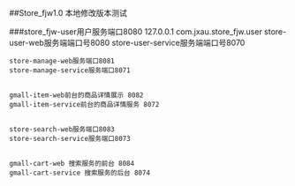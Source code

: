   ##Store_fjw1.0 本地修改版本测试
 
  ###store_fjw-user用户服务端口8080
    127.0.0.1  com.jxau.store_fjw.user
    store-user-web服务端端口号8080
    store-user-service服务端端口号8070
     
     
    store-manage-web服务端口8081
    store-manage-service服务端口8071
     
     
    gmall-item-web前台的商品详情展示 8082
    gmall-item-service前台的商品详情服务 8072
     
     
    store-search-web服务端口8083
    store-search-service服务端口8073
     
     
    gmall-cart-web 搜索服务的前台 8084
    gmall-cart-service 搜索服务的后台 8074